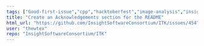 ```yaml
---
tags: ["Good-first-issue","cpp","hacktoberfest","image-analysis","insight-toolkit","itk","medical-imaging","numfocus","open-science","open-source","python","reproducible-research","scientific-computing","statusUse_Milestone_Backlog","typeDocumentation"]
title: "Create an Acknowledgements section for the README"
html_url: "https://github.com/InsightSoftwareConsortium/ITK/issues/454"
user: "thewtex"
repo: "InsightSoftwareConsortium/ITK"
---
```


